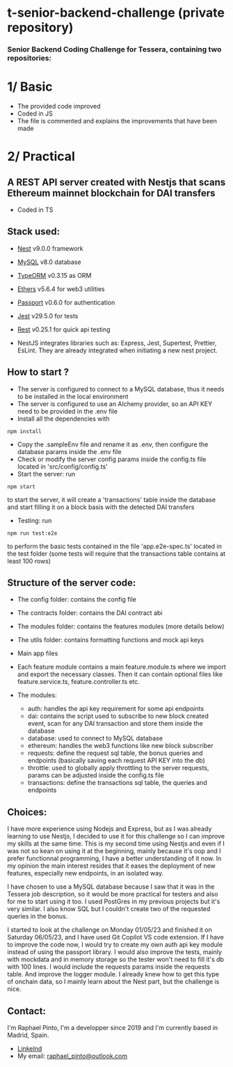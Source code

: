 # t-senior-backend-challenge (private repository)

### Senior Backend Coding Challenge for Tessera, containing two repositories:

# 1/ Basic

- The provided code improved
- Coded in JS
- The file is commented and explains the improvements that have been made

# 2/ Practical

## A REST API server created with Nestjs that scans Ethereum mainnet blockchain for DAI transfers 
- Coded in TS
## Stack used:
  - [Nest](https://docs.nestjs.com/) v9.0.0 framework
  - [MySQL](https://dev.mysql.com/) v8.0 database
  - [TypeORM](https://typeorm.io/) v0.3.15 as ORM
  - [Ethers](https://docs.ethers.org/v5/) v5.6.4 for web3 utilities
  - [Passport](https://www.passportjs.org/) v0.6.0 for authentication
  - [Jest](https://jestjs.io/docs/getting-started) v29.5.0 for tests
  - [Rest](https://marketplace.visualstudio.com/items?itemName=humao.rest-client) v0.25.1 for quick api testing

- NestJS integrates libraries such as: Express, Jest, Supertest, Prettier, EsLint. They are already integrated when initiating a new nest project.

## How to start ?
  - The server is configured to connect to a MySQL database, thus it needs to be installed in the local environment
  - The server is configured to use an Alchemy provider, so an API KEY need to be provided in the .env file
  - Install all the dependencies with 
```
npm install
```
  - Copy the .sampleEnv file and rename it as .env, then configure the database params inside the .env file
  - Check or modify the server config params inside the config.ts file located in 'src/config/config.ts' 
  - Start the server: run 
```
npm start
``` 
to start the server, it will create a 'transactions' table inside the database and start filling it on a block basis with the detected DAI transfers
  - Testing: run 
```
npm run test:e2e
``` 
to perform the basic tests contained in the file 'app.e2e-spec.ts' located in the test folder (some tests will require that the transactions table contains at least 100 rows)

## Structure of the server code:
- The config folder: contains the config file
- The contracts folder: contains the DAI contract abi
- The modules folder: contains the features modules (more details below)
- The utils folder: contains formatting functions and mock api keys
- Main app files

- Each feature module contains a main feature.module.ts where we import and export the necessary classes. Then it can contain optional files like feature.service.ts, feature.controller.ts etc.
- The modules:
  - auth: handles the api key requirement for some api endpoints
  - dai: contains the script used to subscribe to new block created event, scan for any DAI transaction and store them inside the database
  - database: used to connect to MySQL database
  - ethereum: handles the web3 functions like new block subscriber
  - requests: define the request sql table, the bonus queries and endpoints (basically saving each request API KEY into the db)
  - throttle: used to globally apply throttling to the server requests, params can be adjusted inside the config.ts file
  - transactions: define the transactions sql table, the queries and endpoints

## Choices:
I have more experience using Nodejs and Express, but as I was already learning to use Nestjs, I decided to use it for this challenge so I can improve my skills at the same time. This is my second time using Nestjs and even if I was not so kean on using it at the beginning, mainly because it's oop and I prefer functionnal programming, I have a better understanding of it now. In my opinion the main interest resides that it eases the deployment of new features, especially new endpoints, in an isolated way.

I have chosen to use a MySQL database because I saw that it was in the Tessera job description, so it would be more practical for testers and also for me to start using it too. I used PostGres in my previous projects but it's very similar. I also know SQL but I couldn't create two of the requested queries in the bonus.

I started to look at the challenge on Monday 01/05/23 and finished it on Saturday 06/05/23, and I have used Git Copilot VS code extension.
If I have to improve the code now, I would try to create my own auth api key module instead of using the passport library.
I would also improve the tests, mainly with mockdata and in memory storage so the tester won't need to fill it's db with 100 lines.
I would include the requests params inside the requests table. And improve the logger module.
I already knew how to get this type of onchain data, so I mainly learn about the Nest part, but the challenge is nice.

## Contact:
I'm Raphael Pinto, I'm a developper since 2019 and I'm currently based in Madrid, Spain.
- [LinkeInd](https://www.linkedin.com/in/raphael-pinto-gregorio-660b2579/)
- My email: raphael_pinto@outlook.com